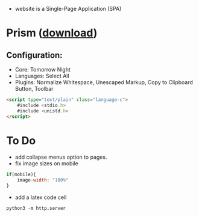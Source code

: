 - website is a Single-Page Application (SPA)

# Prism ([download](https://prismjs.com/index.html))
## Configuration:
- Core: Tomorrow Night
- Languages: Select All
- Plugins: Normalize Whitespace, Unescaped Markup, Copy to Clipboard Button, Toolbar

```html
<script type="text/plain" class="language-c">
    #include <stdio.h>
    #include <unistd.h>
</script>
```

# To Do
- add collapse menus option to pages.
- fix image sizes on mobile
```js
if(mobile){
    image-width: "100%"
}
```
- add a latex code cell

```
python3 -m http.server
```